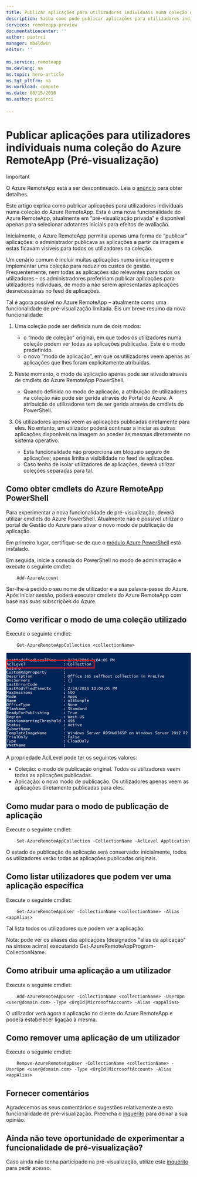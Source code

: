 ```yaml
---
title: Publicar aplicações para utilizadores individuais numa coleção do Azure RemoteApp (Pré-visualização) | Microsoft Docs
description: Saiba como pode publicar aplicações para utilizadores individuais, em vez de depender de grupos, no Azure RemoteApp.
services: remoteapp-preview
documentationcenter: ''
author: piotrci
manager: mbaldwin
editor: ''

ms.service: remoteapp
ms.devlang: na
ms.topic: hero-article
ms.tgt_pltfrm: na
ms.workload: compute
ms.date: 08/15/2016
ms.author: piotrci

---
```

# Publicar aplicações para utilizadores individuais numa coleção do Azure RemoteApp (Pré-visualização)
> [!IMPORTANT]
> O Azure RemoteApp está a ser descontinuado. Leia o [anúncio](https://go.microsoft.com/fwlink/?linkid=821148) para obter detalhes.
> 
> 

Este artigo explica como publicar aplicações para utilizadores individuais numa coleção do Azure RemoteApp. Esta é uma nova funcionalidade do Azure RemoteApp, atualmente em “pré-visualização privada” e disponível apenas para selecionar adotantes iniciais para efeitos de avaliação.

Inicialmente, o Azure RemoteApp permitia apenas uma forma de “publicar” aplicações: o administrador publicava as aplicações a partir da imagem e estas ficavam visíveis para todos os utilizadores na coleção.

Um cenário comum é incluir muitas aplicações numa única imagem e implementar uma coleção para reduzir os custos de gestão. Frequentemente, nem todas as aplicações são relevantes para todos os utilizadores – os administradores prefeririam publicar aplicações para utilizadores individuais, de modo a não serem apresentadas aplicações desnecessárias no feed de aplicações.

Tal é agora possível no Azure RemoteApp – atualmente como uma funcionalidade de pré-visualização limitada. Eis um breve resumo da nova funcionalidade:

1. Uma coleção pode ser definida num de dois modos:
   
   * o “modo de coleção” original, em que todos os utilizadores numa coleção podem ver todas as aplicações publicadas. Este é o modo predefinido.
   * o novo “modo de aplicação”, em que os utilizadores veem apenas as aplicações que lhes foram explicitamente atribuídas.
2. Neste momento, o modo de aplicação apenas pode ser ativado através de cmdlets do Azure RemoteApp PowerShell.
   
   * Quando definida no modo de aplicação, a atribuição de utilizadores na coleção não pode ser gerida através do Portal do Azure. A atribuição de utilizadores tem de ser gerida através de cmdlets do PowerShell.
3. Os utilizadores apenas veem as aplicações publicadas diretamente para eles. No entanto, um utilizador poderá continuar a iniciar as outras aplicações disponíveis na imagem ao aceder às mesmas diretamente no sistema operativo.
   
   * Esta funcionalidade não proporciona um bloqueio seguro de aplicações; apenas limita a visibilidade no feed de aplicações.
   * Caso tenha de isolar utilizadores de aplicações, deverá utilizar coleções separadas para tal.

## Como obter cmdlets do Azure RemoteApp PowerShell
Para experimentar a nova funcionalidade de pré-visualização, deverá utilizar cmdlets do Azure PowerShell. Atualmente não é possível utilizar o portal de Gestão do Azure para ativar o novo modo de publicação de aplicação.

Em primeiro lugar, certifique-se de que o [módulo Azure PowerShell](../powershell-install-configure.md) está instalado.

Em seguida, inicie a consola do PowerShell no modo de administração e execute o seguinte cmdlet:

        Add-AzureAccount

Ser-lhe-á pedido o seu nome de utilizador e a sua palavra-passe do Azure. Após iniciar sessão, poderá executar cmdlets do Azure RemoteApp com base nas suas subscrições do Azure.

## Como verificar o modo de uma coleção utilizado
Execute o seguinte cmdlet:

        Get-AzureRemoteAppCollection <collectionName>

![Verifique o modo da coleção](./media/remoteapp-perapp/araacllelvel.png)

A propriedade AclLevel pode ter os seguintes valores:

* Coleção: o modo de publicação original. Todos os utilizadores veem todas as aplicações publicadas.
* Aplicação: o novo modo de publicação. Os utilizadores apenas veem as aplicações diretamente publicadas para eles.

## Como mudar para o modo de publicação de aplicação
Execute o seguinte cmdlet:

        Set-AzureRemoteAppCollection -CollectionName -AclLevel Application

O estado de publicação de aplicação será conservado: inicialmente, todos os utilizadores verão todas as aplicações publicadas originais.

## Como listar utilizadores que podem ver uma aplicação específica
Execute o seguinte cmdlet:

        Get-AzureRemoteAppUser -CollectionName <collectionName> -Alias <appAlias>

Tal lista todos os utilizadores que podem ver a aplicação.

Nota: pode ver os aliases das aplicações (designados "alias da aplicação" na sintaxe acima) executando Get-AzureRemoteAppProgram-CollectionName<collectionName>.

## Como atribuir uma aplicação a um utilizador
Execute o seguinte cmdlet:

        Add-AzureRemoteAppUser -CollectionName <collectionName> -UserUpn <user@domain.com> -Type <OrgId|MicrosoftAccount> -Alias <appAlias>

O utilizador verá agora a aplicação no cliente do Azure RemoteApp e poderá estabelecer ligação à mesma.

## Como remover uma aplicação de um utilizador
Execute o seguinte cmdlet:

        Remove-AzureRemoteAppUser -CollectionName <collectionName> -UserUpn <user@domain.com> -Type <OrgId|MicrosoftAccount> -Alias <appAlias>

## Fornecer comentários
Agradecemos os seus comentários e sugestões relativamente a esta funcionalidade de pré-visualização. Preencha o [inquérito](http://www.instant.ly/s/FDdrb) para deixar a sua opinião.

## Ainda não teve oportunidade de experimentar a funcionalidade de pré-visualização?
Caso ainda não tenha participado na pré-visualização, utilize este [inquérito](http://www.instant.ly/s/AY83p) para pedir acesso.

<!--HONumber=Sep16_HO3-->


